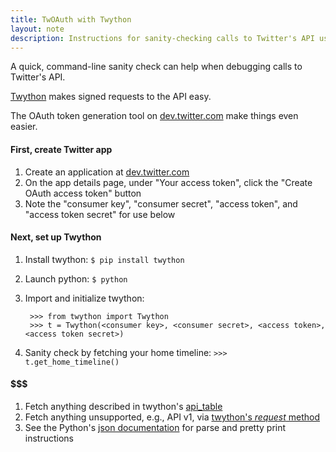 ```yaml
---
title: TwOAuth with Twython
layout: note
description: Instructions for sanity-checking calls to Twitter's API using Twython
---
```


A quick, command-line sanity check can help when debugging calls to Twitter's API.

[Twython](https://github.com/ryanmcgrath/twython) makes signed requests to the API easy.

The OAuth token generation tool on [dev.twitter.com](http://dev.twitter.com) make things even easier.

#### First, create Twitter app

1. Create an application at [dev.twitter.com](http://dev.twitter.com)
1. On the app details page, under "Your access token", click the "Create OAuth access token" button
1. Note the "consumer key", "consumer secret", "access token", and "access token secret" for use below

#### Next, set up Twython

1. Install twython: `$ pip install twython`
1. Launch python: `$ python`
1. Import and initialize twython:

        >>> from twython import Twython
        >>> t = Twython(<consumer key>, <consumer secret>, <access token>, <access token secret>)

1. Sanity check by fetching your home timeline: `>>> t.get_home_timeline()`

#### $$$

1. Fetch anything described in twython's [api_table](https://github.com/ryanmcgrath/twython/blob/master/twython/endpoints.py)
1. Fetch anything unsupported, e.g., API v1, via [twython's _request_ method](https://github.com/ryanmcgrath/twython/blob/master/twython/twython.py#L209)
1. See the Python's [json documentation](http://docs.python.org/2/library/json.html) for parse and pretty print instructions



